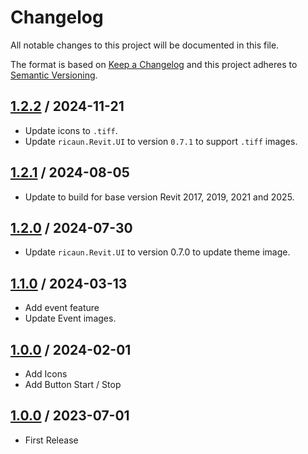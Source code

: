 # Changelog
All notable changes to this project will be documented in this file.

The format is based on [Keep a Changelog](http://keepachangelog.com/en/1.0.0/)
and this project adheres to [Semantic Versioning](http://semver.org/spec/v2.0.0.html).

## [1.2.2] / 2024-11-21
- Update icons to `.tiff`.
- Update `ricaun.Revit.UI` to version `0.7.1` to support `.tiff` images.

## [1.2.1] / 2024-08-05
- Update to build for base version Revit 2017, 2019, 2021 and 2025.

## [1.2.0] / 2024-07-30
- Update `ricaun.Revit.UI` to version 0.7.0 to update theme image.

## [1.1.0] / 2024-03-13
- Add event feature
- Update Event images.

## [1.0.0] / 2024-02-01
- Add Icons
- Add Button Start / Stop

## [1.0.0] / 2023-07-01
- First Release

[vNext]: ../../compare/1.0.0...HEAD

[1.2.2]: ../../compare/1.2.1...1.2.2
[1.2.1]: ../../compare/1.2.0...1.2.1
[1.2.0]: ../../compare/1.1.0...1.2.0
[1.1.0]: ../../compare/1.0.0...1.1.0
[1.0.0]: ../../compare/1.0.0